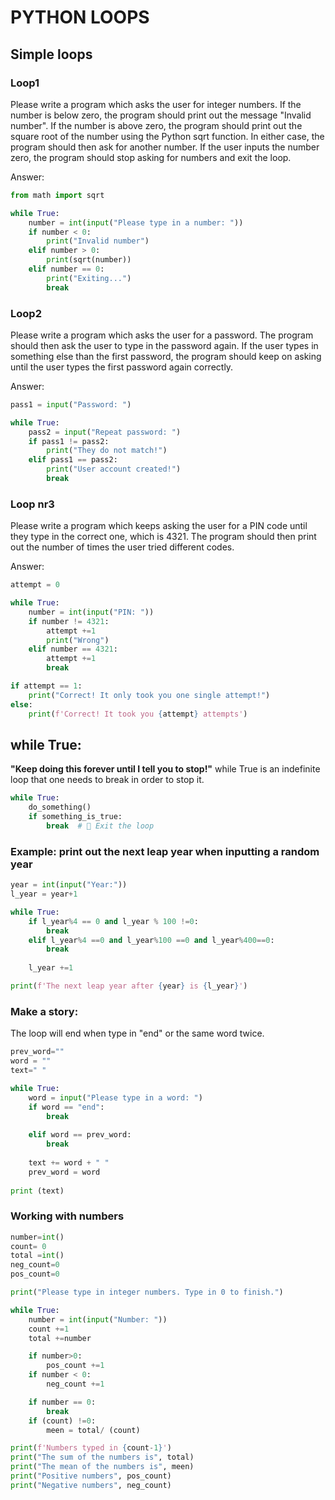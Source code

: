 # PYTHON LOOPS

## Simple loops

### Loop1

Please write a program which asks the user for integer numbers.
  If the number is below zero, the program should print out the message "Invalid number".
  If the number is above zero, the program should print out the square root of the number using the Python sqrt function.
  In either case, the program should then ask for another number.
  If the user inputs the number zero, the program should stop asking for numbers and exit the loop.

Answer:
```python
from math import sqrt

while True:
    number = int(input("Please type in a number: "))
    if number < 0: 
        print("Invalid number")
    elif number > 0:
        print(sqrt(number))
    elif number == 0:
        print("Exiting...")
        break
```
### Loop2
Please write a program which asks the user for a password. The program should then ask the user to type in the password again. If the user types in something else than the first password, the program should keep on asking until the user types the first password again correctly.

Answer:
```python
pass1 = input("Password: ")

while True:
    pass2 = input("Repeat password: ")
    if pass1 != pass2:
        print("They do not match!")
    elif pass1 == pass2:
        print("User account created!")
        break
```

### Loop nr3
Please write a program which keeps asking the user for a PIN code until they type in the correct one, which is 4321. The program should then print out the number of times the user tried different codes.

Answer:
```python
attempt = 0

while True:
    number = int(input("PIN: "))
    if number != 4321:
        attempt +=1
        print("Wrong")
    elif number == 4321:
        attempt +=1
        break

if attempt == 1:
    print("Correct! It only took you one single attempt!")
else:
    print(f'Correct! It took you {attempt} attempts')
```

## while True:
**"Keep doing this forever until I tell you to stop!"**
while True is an indefinite loop that one needs to break in order to stop it.

```python
while True:
    do_something()
    if something_is_true:
        break  # 🛑 Exit the loop
```
### Example: print out the next leap year when inputting a random year

```python
year = int(input("Year:"))
l_year = year+1

while True:
    if l_year%4 == 0 and l_year % 100 !=0:
        break
    elif l_year%4 ==0 and l_year%100 ==0 and l_year%400==0:
        break
    
    l_year +=1

print(f'The next leap year after {year} is {l_year}')
```
### Make a story: 
The loop will end when type in "end" or the same word twice. 

```python
prev_word=""
word = ""
text=" "

while True:
    word = input("Please type in a word: ")
    if word == "end":
        break
    
    elif word == prev_word:
        break
        
    text += word + " "
    prev_word = word
    
print (text)
```
### Working with numbers

```python
number=int()
count= 0
total =int()
neg_count=0
pos_count=0

print("Please type in integer numbers. Type in 0 to finish.")

while True:
    number = int(input("Number: "))
    count +=1
    total +=number

    if number>0:
        pos_count +=1
    if number < 0:
        neg_count +=1

    if number == 0:
        break
    if (count) !=0:
        meen = total/ (count)

print(f'Numbers typed in {count-1}')
print("The sum of the numbers is", total)
print("The mean of the numbers is", meen)
print("Positive numbers", pos_count)
print("Negative numbers", neg_count)
```

